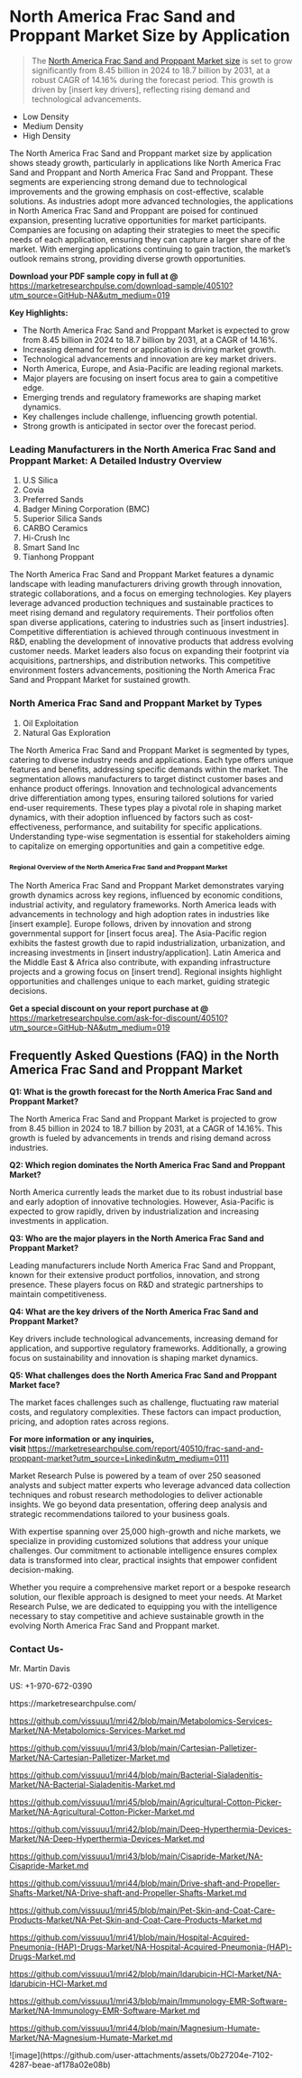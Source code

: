 <h1>North America Frac Sand and Proppant Market&nbsp;Size by Application</h1><blockquote><p>The <a href="https://marketresearchpulse.com/download-sample/40510?utm_source=GitHub-NA&amp;utm_medium=019">North America Frac Sand and Proppant Market size</a> is set to grow significantly from 8.45 billion in 2024 to 18.7 billion by 2031, at a robust CAGR of 14.16% during the forecast period. This growth is driven by [insert key drivers], reflecting rising demand and technological advancements.</p></blockquote><ul><li>Low Density<li> Medium Density<li> High Density</li></ul><p>The North America Frac Sand and Proppant market size by application shows steady growth, particularly in applications like North America Frac Sand and Proppant and North America Frac Sand and Proppant. These segments are experiencing strong demand due to technological improvements and the growing emphasis on cost-effective, scalable solutions. As industries adopt more advanced technologies, the applications in North America Frac Sand and Proppant are poised for continued expansion, presenting lucrative opportunities for market participants. Companies are focusing on adapting their strategies to meet the specific needs of each application, ensuring they can capture a larger share of the market. With emerging applications continuing to gain traction, the market’s outlook remains strong, providing diverse growth opportunities.</p><p><strong>Download your PDF sample copy in full at @ </strong><a href="https://marketresearchpulse.com/download-sample/40510?utm_source=GitHub-NA&amp;utm_medium=019">https://marketresearchpulse.com/download-sample/40510?utm_source=GitHub-NA&amp;utm_medium=019</a></p><p><strong>Key Highlights: </strong></p><ul><li>The North America Frac Sand and Proppant Market is expected to grow from 8.45 billion in 2024 to 18.7 billion by 2031, at a CAGR of 14.16%.</li><li>Increasing demand for trend or application is driving market growth.</li><li>Technological advancements and innovation are key market drivers.</li><li>North America, Europe, and Asia-Pacific are leading regional markets.</li><li>Major players are focusing on insert focus area to gain a competitive edge.</li><li>Emerging trends and regulatory frameworks are shaping market dynamics.</li><li>Key challenges include challenge, influencing growth potential.</li><li>Strong growth is anticipated in sector over the forecast period.</li></ul><h3>Leading Manufacturers in the North America Frac Sand and Proppant Market: A Detailed Industry Overview</h3><ol><li>U.S Silica</li><li>Covia</li><li>Preferred Sands</li><li>Badger Mining Corporation (BMC)</li><li>Superior Silica Sands</li><li>CARBO Ceramics</li><li>Hi-Crush Inc</li><li>Smart Sand Inc</li><li>Tianhong Proppant</li></ol><div class="flex max-w-full flex-col flex-grow"><div class="min-h-8 text-message flex w-full flex-col items-end gap-2 whitespace-normal break-words [.text-message+&amp;]:mt-5" dir="auto" data-message-author-role="assistant" data-message-id="fd8432e4-4910-450d-b182-61b7bfb0a01f" data-message-model-slug="gpt-4o"><div class="flex w-full flex-col gap-1 empty:hidden first:pt-[3px]"><div class="markdown prose w-full break-words dark:prose-invert light"><p>The North America Frac Sand and Proppant Market features a dynamic landscape with leading manufacturers driving growth through innovation, strategic collaborations, and a focus on emerging technologies. Key players leverage advanced production techniques and sustainable practices to meet rising demand and regulatory requirements. Their portfolios often span diverse applications, catering to industries such as [insert industries]. Competitive differentiation is achieved through continuous investment in R&amp;D, enabling the development of innovative products that address evolving customer needs. Market leaders also focus on expanding their footprint via acquisitions, partnerships, and distribution networks. This competitive environment fosters advancements, positioning the North America Frac Sand and Proppant Market for sustained growth.</p></div></div></div></div><h3>North America Frac Sand and Proppant Market by Types</h3><ol><li>Oil Exploitation<li> Natural Gas Exploration</li></ol><div class="flex max-w-full flex-col flex-grow"><div class="min-h-8 text-message flex w-full flex-col items-end gap-2 whitespace-normal break-words [.text-message+&amp;]:mt-5" dir="auto" data-message-author-role="assistant" data-message-id="084470be-0bb7-4664-bddf-5156b4f41249" data-message-model-slug="gpt-4o-mini"><div class="flex w-full flex-col gap-1 empty:hidden first:pt-[3px]"><div class="markdown prose w-full break-words dark:prose-invert light"><p>The North America Frac Sand and Proppant Market is segmented by types, catering to diverse industry needs and applications. Each type offers unique features and benefits, addressing specific demands within the market. The segmentation allows manufacturers to target distinct customer bases and enhance product offerings. Innovation and technological advancements drive differentiation among types, ensuring tailored solutions for varied end-user requirements. These types play a pivotal role in shaping market dynamics, with their adoption influenced by factors such as cost-effectiveness, performance, and suitability for specific applications. Understanding type-wise segmentation is essential for stakeholders aiming to capitalize on emerging opportunities and gain a competitive edge.</p></div></div></div></div><h3><span style="font-size: 11px;">Regional Overview of the North America Frac Sand and Proppant Market</span></h3><div class="flex max-w-full flex-col flex-grow"><div class="min-h-8 text-message flex w-full flex-col items-end gap-2 whitespace-normal break-words [.text-message+&amp;]:mt-5" dir="auto" data-message-author-role="assistant" data-message-id="e9038762-ce64-4e30-91c9-9bd413514231" data-message-model-slug="gpt-4o-mini"><div class="flex w-full flex-col gap-1 empty:hidden first:pt-[3px]"><div class="markdown prose w-full break-words dark:prose-invert light"><p>The North America Frac Sand and Proppant Market demonstrates varying growth dynamics across key regions, influenced by economic conditions, industrial activity, and regulatory frameworks. North America leads with advancements in technology and high adoption rates in industries like [insert example]. Europe follows, driven by innovation and strong governmental support for [insert focus area]. The Asia-Pacific region exhibits the fastest growth due to rapid industrialization, urbanization, and increasing investments in [insert industry/application]. Latin America and the Middle East &amp; Africa also contribute, with expanding infrastructure projects and a growing focus on [insert trend]. Regional insights highlight opportunities and challenges unique to each market, guiding strategic decisions.</p></div></div></div></div><p><strong>Get a special discount on your report purchase at @ </strong><a href="https://marketresearchpulse.com/ask-for-discount/40510?utm_source=GitHub-NA&amp;utm_medium=019">https://marketresearchpulse.com/ask-for-discount/40510?utm_source=GitHub-NA&amp;utm_medium=019</a></p><h2>Frequently Asked Questions (FAQ) in the North America Frac Sand and Proppant Market</h2><p><strong>Q1: What is the growth forecast for the North America Frac Sand and Proppant Market?</strong></p><p>The North America Frac Sand and Proppant Market is projected to grow from 8.45 billion in 2024 to 18.7 billion by 2031, at a CAGR of 14.16%. This growth is fueled by advancements in trends and rising demand across industries.</p><p><strong>Q2: Which region dominates the North America Frac Sand and Proppant Market?</strong></p><p>North America currently leads the market due to its robust industrial base and early adoption of innovative technologies. However, Asia-Pacific is expected to grow rapidly, driven by industrialization and increasing investments in application.</p><p><strong>Q3: Who are the major players in the North America Frac Sand and Proppant Market?</strong></p><p>Leading manufacturers include North America Frac Sand and Proppant, known for their extensive product portfolios, innovation, and strong presence. These players focus on R&amp;D and strategic partnerships to maintain competitiveness.</p><p><strong>Q4: What are the key drivers of the North America Frac Sand and Proppant Market?</strong></p><p>Key drivers include technological advancements, increasing demand for application, and supportive regulatory frameworks. Additionally, a growing focus on sustainability and innovation is shaping market dynamics.</p><p><strong>Q5: What challenges does the North America Frac Sand and Proppant Market face?</strong></p><p>The market faces challenges such as challenge, fluctuating raw material costs, and regulatory complexities. These factors can impact production, pricing, and adoption rates across regions.</p><p><strong>For more information or any inquiries, visit&nbsp;</strong><a href="https://marketresearchpulse.com/report/40510/frac-sand-and-proppant-market?utm_source=Linkedin&utm_medium=0111">https://marketresearchpulse.com/report/40510/frac-sand-and-proppant-market?utm_source=Linkedin&utm_medium=0111</a></p><p>Market Research Pulse is powered by a team of over 250 seasoned analysts and subject matter experts who leverage advanced data collection techniques and robust research methodologies to deliver actionable insights. We go beyond data presentation, offering deep analysis and strategic recommendations tailored to your business goals.</p><p>With expertise spanning over 25,000 high-growth and niche markets, we specialize in providing customized solutions that address your unique challenges. Our commitment to actionable intelligence ensures complex data is transformed into clear, practical insights that empower confident decision-making.</p><p>Whether you require a comprehensive market report or a bespoke research solution, our flexible approach is designed to meet your needs. At Market Research Pulse, we are dedicated to equipping you with the intelligence necessary to stay competitive and achieve sustainable growth in the evolving North America Frac Sand and Proppant market.</p><h3><strong>Contact Us-</strong></h3><p>Mr. Martin Davis</p><p>US: +1-970-672-0390</p><p>https://marketresearchpulse.com/</p><p><a href="https://github.com/vissuuu1/mri42/blob/main/Metabolomics-Services-Market/NA-Metabolomics-Services-Market.md">https://github.com/vissuuu1/mri42/blob/main/Metabolomics-Services-Market/NA-Metabolomics-Services-Market.md</a></p><p><a href="https://github.com/vissuuu1/mri43/blob/main/Cartesian-Palletizer-Market/NA-Cartesian-Palletizer-Market.md">https://github.com/vissuuu1/mri43/blob/main/Cartesian-Palletizer-Market/NA-Cartesian-Palletizer-Market.md</a></p><p><a href="https://github.com/vissuuu1/mri44/blob/main/Bacterial-Sialadenitis-Market/NA-Bacterial-Sialadenitis-Market.md">https://github.com/vissuuu1/mri44/blob/main/Bacterial-Sialadenitis-Market/NA-Bacterial-Sialadenitis-Market.md</a></p><p><a href="https://github.com/vissuuu1/mri45/blob/main/Agricultural-Cotton-Picker-Market/NA-Agricultural-Cotton-Picker-Market.md">https://github.com/vissuuu1/mri45/blob/main/Agricultural-Cotton-Picker-Market/NA-Agricultural-Cotton-Picker-Market.md</a></p><p><a href="https://github.com/vissuuu1/mri42/blob/main/Deep-Hyperthermia-Devices-Market/NA-Deep-Hyperthermia-Devices-Market.md">https://github.com/vissuuu1/mri42/blob/main/Deep-Hyperthermia-Devices-Market/NA-Deep-Hyperthermia-Devices-Market.md</a></p><p><a href="https://github.com/vissuuu1/mri43/blob/main/Cisapride-Market/NA-Cisapride-Market.md">https://github.com/vissuuu1/mri43/blob/main/Cisapride-Market/NA-Cisapride-Market.md</a></p><p><a href="https://github.com/vissuuu1/mri44/blob/main/Drive-shaft-and-Propeller-Shafts-Market/NA-Drive-shaft-and-Propeller-Shafts-Market.md">https://github.com/vissuuu1/mri44/blob/main/Drive-shaft-and-Propeller-Shafts-Market/NA-Drive-shaft-and-Propeller-Shafts-Market.md</a></p><p><a href="https://github.com/vissuuu1/mri45/blob/main/Pet-Skin-and-Coat-Care-Products-Market/NA-Pet-Skin-and-Coat-Care-Products-Market.md">https://github.com/vissuuu1/mri45/blob/main/Pet-Skin-and-Coat-Care-Products-Market/NA-Pet-Skin-and-Coat-Care-Products-Market.md</a></p><p><a href="https://github.com/vissuuu1/mri41/blob/main/Hospital-Acquired-Pneumonia-(HAP)-Drugs-Market/NA-Hospital-Acquired-Pneumonia-(HAP)-Drugs-Market.md">https://github.com/vissuuu1/mri41/blob/main/Hospital-Acquired-Pneumonia-(HAP)-Drugs-Market/NA-Hospital-Acquired-Pneumonia-(HAP)-Drugs-Market.md</a></p><p><a href="https://github.com/vissuuu1/mri42/blob/main/Idarubicin-HCl-Market/NA-Idarubicin-HCl-Market.md">https://github.com/vissuuu1/mri42/blob/main/Idarubicin-HCl-Market/NA-Idarubicin-HCl-Market.md</a></p><p><a href="https://github.com/vissuuu1/mri43/blob/main/Immunology-EMR-Software-Market/NA-Immunology-EMR-Software-Market.md">https://github.com/vissuuu1/mri43/blob/main/Immunology-EMR-Software-Market/NA-Immunology-EMR-Software-Market.md</a></p><p><a href="https://github.com/vissuuu1/mri44/blob/main/Magnesium-Humate-Market/NA-Magnesium-Humate-Market.md">https://github.com/vissuuu1/mri44/blob/main/Magnesium-Humate-Market/NA-Magnesium-Humate-Market.md</a></p>
![image](https://github.com/user-attachments/assets/0b27204e-7102-4287-beae-af178a02e08b)
